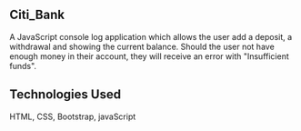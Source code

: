 ## Citi_Bank

A JavaScript console log application which allows the user add a deposit, a withdrawal and showing the current balance. Should the user not have enough money in their account, they will receive an error with "Insufficient funds".


## Technologies Used
HTML, CSS, Bootstrap, javaScript


